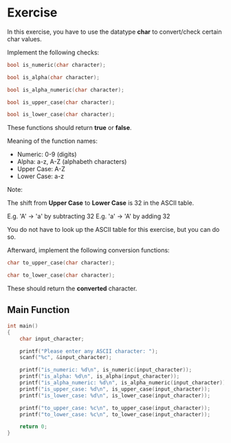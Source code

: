 # Exercise

In this exercise, you have to use the datatype **char** to convert/check certain char values.

Implement the following checks:

```cpp
bool is_numeric(char character);

bool is_alpha(char character);

bool is_alpha_numeric(char character);

bool is_upper_case(char character);

bool is_lower_case(char character);
```

These functions should return **true** or **false**.

Meaning of the function names:

- Numeric: 0-9 (digits)
- Alpha: a-z, A-Z (alphabeth characters)
- Upper Case: A-Z
- Lower Case: a-z

Note:

The shift from **Upper Case** to **Lower Case** is 32 in the ASCII table.  

E.g. 'A' -> 'a' by subtracting 32
E.g. 'a' -> 'A' by adding 32

You do not have to look up the ASCII table for this exercise, but you can do so.

Afterward, implement the following conversion functions:

```cpp
char to_upper_case(char character);

char to_lower_case(char character);
```

These should return the **converted** character.

## Main Function

```cpp
int main()
{
    char input_character;

    printf("Please enter any ASCII character: ");
    scanf("%c", &input_character);

    printf("is_numeric: %d\n", is_numeric(input_character));
    printf("is_alpha: %d\n", is_alpha(input_character));
    printf("is_alpha_numeric: %d\n", is_alpha_numeric(input_character));
    printf("is_upper_case: %d\n", is_upper_case(input_character));
    printf("is_lower_case: %d\n", is_lower_case(input_character));

    printf("to_upper_case: %c\n", to_upper_case(input_character));
    printf("to_lower_case: %c\n", to_lower_case(input_character));

    return 0;
}
```
